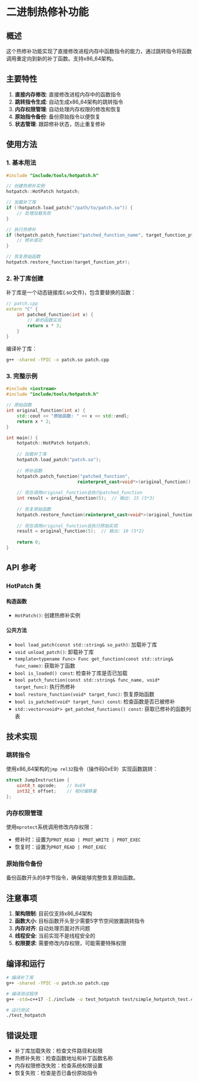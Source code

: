 # 二进制热修补功能

## 概述

这个热修补功能实现了直接修改进程内存中函数指令的能力，通过跳转指令将函数调用重定向到新的补丁函数。支持x86_64架构。

## 主要特性

1. **直接内存修改**: 直接修改进程内存中的函数指令
2. **跳转指令生成**: 自动生成x86_64架构的跳转指令
3. **内存权限管理**: 自动处理内存权限的修改和恢复
4. **原始指令备份**: 备份原始指令以便恢复
5. **状态管理**: 跟踪修补状态，防止重复修补

## 使用方法

### 1. 基本用法

```cpp
#include "include/tools/hotpatch.h"

// 创建热修补实例
hotpatch::HotPatch hotpatch;

// 加载补丁库
if (!hotpatch.load_patch("/path/to/patch.so")) {
    // 处理加载失败
}

// 执行热修补
if (hotpatch.patch_function("patched_function_name", target_function_ptr)) {
    // 修补成功
}

// 恢复原始函数
hotpatch.restore_function(target_function_ptr);
```

### 2. 补丁库创建

补丁库是一个动态链接库(.so文件)，包含要替换的函数：

```cpp
// patch.cpp
extern "C" {
    int patched_function(int x) {
        // 新的函数实现
        return x * 3;
    }
}
```

编译补丁库：
```bash
g++ -shared -fPIC -o patch.so patch.cpp
```

### 3. 完整示例

```cpp
#include <iostream>
#include "include/tools/hotpatch.h"

// 原始函数
int original_function(int x) {
    std::cout << "原始函数: " << x << std::endl;
    return x * 2;
}

int main() {
    hotpatch::HotPatch hotpatch;
    
    // 加载补丁库
    hotpatch.load_patch("patch.so");
    
    // 修补函数
    hotpatch.patch_function("patched_function", 
                           reinterpret_cast<void*>(original_function));
    
    // 现在调用original_function会执行patched_function
    int result = original_function(5);  // 输出: 15 (5*3)
    
    // 恢复原始函数
    hotpatch.restore_function(reinterpret_cast<void*>(original_function));
    
    // 现在调用original_function会执行原始实现
    result = original_function(5);  // 输出: 10 (5*2)
    
    return 0;
}
```

## API 参考

### HotPatch 类

#### 构造函数
- `HotPatch()`: 创建热修补实例

#### 公共方法

- `bool load_patch(const std::string& so_path)`: 加载补丁库
- `void unload_patch()`: 卸载补丁库
- `template<typename Func> Func get_function(const std::string& func_name)`: 获取补丁函数
- `bool is_loaded() const`: 检查补丁库是否已加载
- `bool patch_function(const std::string& func_name, void* target_func)`: 执行热修补
- `bool restore_function(void* target_func)`: 恢复原始函数
- `bool is_patched(void* target_func) const`: 检查函数是否已被修补
- `std::vector<void*> get_patched_functions() const`: 获取已修补的函数列表

## 技术实现

### 跳转指令

使用x86_64架构的`jmp rel32`指令（操作码0xE9）实现函数跳转：

```cpp
struct JumpInstruction {
    uint8_t opcode;    // 0xE9
    int32_t offset;    // 相对偏移量
};
```

### 内存权限管理

使用`mprotect`系统调用修改内存权限：
- 修补时：设置为`PROT_READ | PROT_WRITE | PROT_EXEC`
- 恢复时：设置为`PROT_READ | PROT_EXEC`

### 原始指令备份

备份函数开头的8字节指令，确保能够完整恢复原始函数。

## 注意事项

1. **架构限制**: 目前仅支持x86_64架构
2. **函数大小**: 目标函数开头至少需要5字节空间放置跳转指令
3. **内存对齐**: 自动处理页面对齐问题
4. **线程安全**: 当前实现不是线程安全的
5. **权限要求**: 需要修改内存权限，可能需要特殊权限

## 编译和运行

```bash
# 编译补丁库
g++ -shared -fPIC -o patch.so patch.cpp

# 编译测试程序
g++ -std=c++17 -I./include -o test_hotpatch test/simple_hotpatch_test.cpp -ldl

# 运行测试
./test_hotpatch
```

## 错误处理

- 补丁库加载失败：检查文件路径和权限
- 热修补失败：检查函数地址和补丁函数名称
- 内存权限修改失败：检查系统权限设置
- 恢复失败：检查是否已备份原始指令

